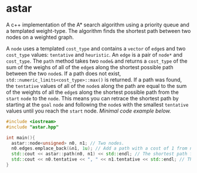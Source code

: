 # astar

A c++ implementation of the A\* search algorithm using a priority queue and a templated weight-type. The algorithm finds the shortest path between two nodes on a weighted graph.

A `node` uses a templated `cost_type` and contains a `vector` of `edge`s and two `cost_type` values: `tentative` and `heuristic`. An `edge` is a pair of `node*` and `cost_type`. The `path` method takes two `node&` and returns a `cost_type` of the sum of the weighs of all of the `edge`s along the shortest possible path between the two `node`s. If a path does not exist, `std::numeric_limits<cost_type>::max()` is returned. If a path was found, the `tentative` values of all of the `node`s along the path are equal to the sum of the weights of all the `edge`s along the shortest possible path from the `start` `node` to the `node`. This means you can retrace the shortest path by starting at the `goal` `node` and following the `node`s with the smallest `tentative` values until you reach the `start` node. *Minimal code example below.*
```cpp
#include <iostream>
#include "astar.hpp"

int main(){
  astar::node<unsigned> n0, n1; // Two nodes.
  n0.edges.emplace_back(&n1, 1u); // Add a path with a cost of 1 from n0 to n1.
  std::cout << astar::path(n0, n1) << std::endl; // The shortest path from n0 to n1 should be 1.
  std::cout << n0.tentative << ", " << n1.tentative << std::endl; // The tentative values should be 0, and 1.
}
```
